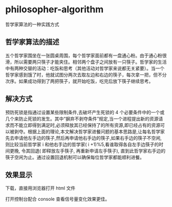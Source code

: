 # philosopher-algorithm

哲学家算法的一种实践方式

## 哲学家算法的描述

五个哲学家围坐在一张圆桌周围，每个哲学家面前都有一盘通心粉。由于通心粉很滑，所以需要两只筷子才能夹住。相邻两个盘子之间放有一只筷子。哲学家的生活中有两种交替的活动：吃饭和思考（其他活动对哲学家来说都无关紧要）。当一个哲学家感到饿了时，他就试图分两次去取左边和右边的筷子，每次拿一把，但不分次序。如果成功得到了两把筷子，就开始吃饭，吃完后放下筷子继续思考。

## 解决方式

预防死锁是指通过设置某些限制条件,去破坏产生死锁的 4 个必要条件中的一个或几个来防止死锁的发生。其中“摒弃不剥夺条件”规定,当一个进程提出新的资源请求而不能立即得到满足时,必须释放其已经保持了的所有资源,即已经占有的资源可以被剥夺。根据上面的理论,本文解决哲学家进餐问题的基本思路是,让每名哲学家先去申请他左手边的筷子,然后再申请他右手边的筷子,如果右手边的筷子不空闲, 则比较当前哲学家 i 和他右手边的哲学家( i +1)%5,看谁取得各自左手边筷子的时间更晚, 令其回退( 即释放左手筷子, 再重新申请左手筷子), 直到此哲学家右手边的筷子空闲为止。通过设置回退机制可以确保每位哲学家都能顺利进餐。

## 效果显示

下载，直接用浏览器打开 html 文件

打开控制台配合 console 查看信号量变化效果更佳。
